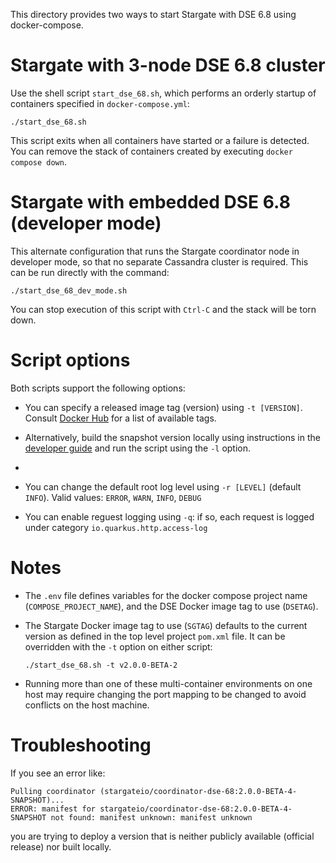 This directory provides two ways to start Stargate with DSE 6.8 using docker-compose.

# Stargate with 3-node DSE 6.8 cluster

Use the shell script `start_dse_68.sh`, which performs an orderly startup of containers 
specified in `docker-compose.yml`:

`./start_dse_68.sh`

This script exits when all containers have started or a failure is detected. You can remove
the stack of containers created by executing `docker compose down`.

# Stargate with embedded DSE 6.8 (developer mode)

This alternate configuration that runs the Stargate coordinator node in developer mode, so that no
separate Cassandra cluster is required. This can be run directly with the command:

`./start_dse_68_dev_mode.sh`

You can stop execution of this script with `Ctrl-C` and the stack will be torn down.

# Script options

Both scripts support the following options:

* You can specify a released image tag (version) using `-t [VERSION]`. Consult [Docker Hub](https://hub.docker.com/r/stargateio/coordinator-dse-68/tags) for a list of available tags.

* Alternatively, build the snapshot version locally using instructions in the [developer guide](../../DEV_GUIDE.md) and run the script using the `-l` option.
* 
* You can change the default root log level using `-r [LEVEL]` (default `INFO`). Valid values: `ERROR`, `WARN`, `INFO`, `DEBUG`

* You can enable reguest logging using `-q`: if so, each request is logged under category `io.quarkus.http.access-log`

# Notes

* The `.env` file defines variables for the docker compose project name (`COMPOSE_PROJECT_NAME`),
  and the DSE Docker image tag to use (`DSETAG`).

* The Stargate Docker image tag to use (`SGTAG`) defaults to the current version as defined in the 
  top level project `pom.xml` file. It can be overridden with the `-t` option on either script:

  `./start_dse_68.sh -t v2.0.0-BETA-2`

* Running more than one of these multi-container environments on one host may require
  changing the port mapping to be changed to avoid conflicts on the host machine.

# Troubleshooting

If you see an error like:
```
Pulling coordinator (stargateio/coordinator-dse-68:2.0.0-BETA-4-SNAPSHOT)...
ERROR: manifest for stargateio/coordinator-dse-68:2.0.0-BETA-4-SNAPSHOT not found: manifest unknown: manifest unknown
```

you are trying to deploy a version that is neither publicly available (official release) nor built locally.


